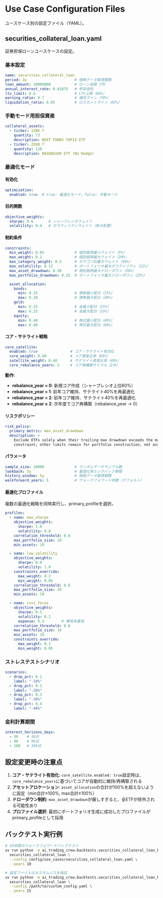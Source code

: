 # Use Case Configuration Files

ユースケース別の設定ファイル（YAML）。

## securities_collateral_loan.yaml

証券担保ローンユースケースの設定。

### 基本設定

```yaml
name: securities_collateral_loan
period: 3y                      # 価格データ取得期間
loan_amount: 10000000           # ローン金額（円）
annual_interest_rate: 0.01875   # 年率金利
ltv_limit: 0.6                  # LTV上限（60%）
warning_ratio: 0.7              # 補充ライン（70%）
liquidation_ratio: 0.85         # ロスカットライン（85%）
```

### 手動モード用担保資産

```yaml
collateral_assets:
  - ticker: 1306.T
    quantity: 73
    description: NEXT FUNDS TOPIX ETF
  - ticker: 2568.T
    quantity: 118
    description: NASDAQ100 ETF (No Hedge)
```

### 最適化モード

#### 有効化

```yaml
optimization:
  enabled: true  # true: 最適化モード、false: 手動モード
```

#### 目的関数

```yaml
objective_weights:
  sharpe: 0.6       # シャープレシオウェイト
  volatility: 0.4   # ボラティリティウェイト（負の影響）
```

#### 制約条件

```yaml
constraints:
  min_weight: 0.05              # 個別銘柄最小ウェイト（5%）
  max_weight: 0.2               # 個別銘柄最大ウェイト（20%）
  max_category_weight: 0.5      # カテゴリ別最大ウェイト（50%）
  max_volatility: 0.12          # ポートフォリオ最大ボラティリティ（12%）
  max_asset_drawdown: 0.30      # 個別銘柄最大ドローダウン（30%）
  max_portfolio_drawdown: 0.25  # ポートフォリオ最大ドローダウン（25%）

  asset_allocation:
    bonds:
      min: 0.15                 # 債券最小配分（15%）
      max: 0.30                 # 債券最大配分（30%）
    gold:
      min: 0.15                 # 金最小配分（15%）
      max: 0.25                 # 金最大配分（25%）
    equity:
      min: 0.40                 # 株式最小配分（40%）
      max: 0.60                 # 株式最大配分（60%）
```

#### コア・サテライト戦略

```yaml
core_satellite:
  enabled: true               # コア・サテライト有効化
  core_weight: 0.60           # コア資産比率（60%）
  satellite_weight: 0.40      # サテライト資産比率（40%）
  core_rebalance_years: 2     # コア再構築サイクル（2年）
```

**動作:**
- **rebalance_year = 0**: 新規コア作成（シャープレシオ上位60%）
- **rebalance_year = 1**: 前年コア維持、サテライト40%を再最適化
- **rebalance_year = 2**: 前年コア維持、サテライト40%を再最適化
- **rebalance_year ≥ 2**: 次年度でコア再構築（rebalance_year → 0）

#### リスクポリシー

```yaml
risk_policy:
  primary_metric: max_asset_drawdown
  description: >
    Exclude ETFs solely when their trailing max drawdown exceeds the max_asset_drawdown
    constraint; other limits remain for portfolio construction, not asset gating.
```

#### パラメータ

```yaml
sample_size: 20000              # ランダムサーチサンプル数
lookback: 5y                    # 最適化用ルックバック期間
history_window: 5y              # 価格データ取得期間
walkforward_years: 5            # ウォークフォワード年数（デフォルト）
```

#### 最適化プロファイル

複数の最適化戦略を同時実行し、primary_profileを選択。

```yaml
profiles:
  - name: max_sharpe
    objective_weights:
      sharpe: 1.0
      volatility: 0.0
    correlation_threshold: 0.8
    max_portfolio_size: 20
    min_assets: 10

  - name: low_volatility
    objective_weights:
      sharpe: 0.0
      volatility: 1.0
    constraints_override:
      max_weight: 0.2
      min_weight: 0.05
    correlation_threshold: 0.8
    max_portfolio_size: 20
    min_assets: 10

  - name: cost_focus
    objective_weights:
      sharpe: 0.5
      volatility: 0.2
      expense: 0.3        # 費用率重視
    correlation_threshold: 0.8
    max_portfolio_size: 10
    min_assets: 10
    constraints_override:
      max_weight: 0.2
      min_weight: 0.05
```

### ストレステストシナリオ

```yaml
scenarios:
  - drop_pct: 0.1
    label: "-10%"
  - drop_pct: 0.2
    label: "-20%"
  - drop_pct: 0.3
    label: "-30%"
  - drop_pct: 0.4
    label: "-40%"
```

### 金利計算期間

```yaml
interest_horizons_days:
  - 30    # 30日
  - 90    # 90日
  - 180   # 180日
```

## 設定変更時の注意点

1. **コア・サテライト有効化**: `core_satellite.enabled: true`設定時は、`core_rebalance_years`に基づいてコアが自動的に維持/再構築される
2. **アセットアロケーション**: `asset_allocation`の合計が100%を超えないように設定（min合計≤100%, max合計≥100%）
3. **ドローダウン制約**: `max_asset_drawdown`が厳しすぎると、全ETFが除外される可能性あり
4. **プロファイル選択**: 最初にポートフォリオ生成に成功したプロファイルがprimary_profileとして採用

## バックテスト実行例

```bash
# 10年間のウォークフォワードバックテスト
uv run python -m ai_trading_crew.backtests.securities_collateral_loan_backtest \
  securities_collateral_loan \
  --config config/use_cases/securities_collateral_loan.yaml \
  --years 10

# 設定ファイルのカスタムパスを指定
uv run python -m ai_trading_crew.backtests.securities_collateral_loan_backtest \
  securities_collateral_loan \
  --config /path/to/custom_config.yaml \
  --years 15
```
